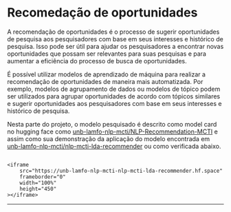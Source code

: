 # Recomedação de oportunidades


A recomendação de oportunidades é o processo de sugerir oportunidades de pesquisa aos pesquisadores com base em seus interesses e histórico de pesquisa. Isso pode ser útil para ajudar os pesquisadores a encontrar novas oportunidades que possam ser relevantes para suas pesquisas e para aumentar a eficiência do processo de busca de oportunidades.

É possível utilizar modelos de aprendizado de máquina para realizar a recomendação de oportunidades de maneira mais automatizada. Por exemplo, modelos de agrupamento de dados ou modelos de tópico podem ser utilizados para agrupar oportunidades de acordo com tópicos similares e sugerir oportunidades aos pesquisadores com base em seus interesses e histórico de pesquisa.

Nesta parte do projeto, o modelo pesquisado é descrito como model card no hugging face como [unb-lamfo-nlp-mcti/NLP-Recommendation-MCTI](https://huggingface.co/unb-lamfo-nlp-mcti/NLP-Recommendation-MCTI) e assim como sua demonstração da aplicação do modelo encontrada em [unb-lamfo-nlp-mcti/nlp-mcti-lda-recommender](https://huggingface.co/spaces/unb-lamfo-nlp-mcti/nlp-mcti-lda-recommender) ou como verificada abaixo.


```{=html}

<iframe
	src="https://unb-lamfo-nlp-mcti-nlp-mcti-lda-recommender.hf.space"
	frameborder="0"
	width="100%"
	height="450"
></iframe>

```

---